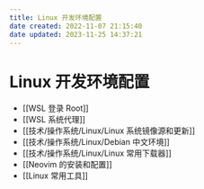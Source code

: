 ```yaml
---
title: Linux 开发环境配置
date created: 2022-11-07 21:15:40
date updated: 2023-11-25 14:37:21
---
```


# Linux 开发环境配置

- [[WSL 登录 Root]]
- [[WSL 系统代理]]
- [[技术/操作系统/Linux/Linux 系统镜像源和更新]]
- [[技术/操作系统/Linux/Debian 中文环境]]
- [[技术/操作系统/Linux/Linux 常用下载器]]
- [[Neovim 的安装和配置]]
- [[Linux 常用工具]]
